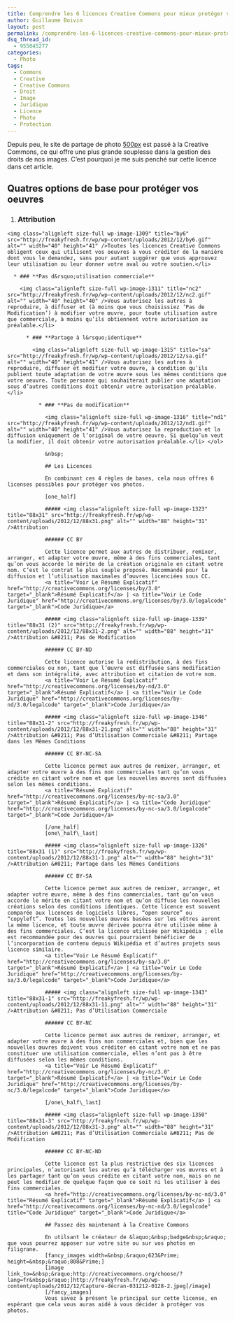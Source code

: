 ```yaml
---
title: Comprendre les 6 licences Creative Commons pour mieux protéger vos photos
author: Guillaume Boivin
layout: post
permalink: /comprendre-les-6-licences-creative-commons-pour-mieux-proteger-vos-photos/
dsq_thread_id:
  - 955045277
categories:
  - Photo
tags:
  - Commons
  - Creative
  - Creative Commons
  - Droit
  - Image
  - Juridique
  - Licence
  - Photo
  - Protection
---
```

Depuis peu, le site de partage de photo <a href="http://500px/TooGz/sets" title="Guillaume Boivin sur 500px" target="_blank">500px</a> est passé à la Creative Commons, ce qui offre une plus grande souplesse dans la gestion des droits de nos images. C&rsquo;est pourquoi je me suis penché sur cette licence dans cet article.

## Quatres options de base pour protéger vos oeuvres

  1. ### **Attribution**
    
    <img class="alignleft size-full wp-image-1309" title="by6" src="http://freakyfresh.fr/wp/wp-content/uploads/2012/12/by6.gif" alt="" width="40" height="41" />Toutes les licences Creative Commons obligent ceux qui utilisent vos oeuvres à vous créditer de la manière dont vous le demandez, sans pour autant suggérer que vous approuvez leur utilisation ou leur donner votre aval ou votre soutien.</li> 
    
      * ### **Pas d&rsquo;utilisation commerciale**
        
        <img class="alignleft size-full wp-image-1311" title="nc2" src="http://freakyfresh.fr/wp/wp-content/uploads/2012/12/nc2.gif" alt="" width="40" height="40" />Vous autorisez les autres à reproduire, à diffuser et (à moins que vous choisissiez ‘Pas de Modification’) à modifier votre œuvre, pour toute utilisation autre que commerciale, à moins qu’ils obtiennent votre autorisation au préalable.</li> 
        
          * ### **Partage à l&rsquo;identique**
            
            <img class="alignleft size-full wp-image-1315" title="sa" src="http://freakyfresh.fr/wp/wp-content/uploads/2012/12/sa.gif" alt="" width="40" height="41" />Vous autorisez les autres à reproduire, diffuser et modifier votre œuvre, à condition qu’ils publient toute adaptation de votre œuvre sous les mêmes conditions que votre oeuvre. Toute personne qui souhaiterait publier une adaptation sous d’autres conditions doit obtenir votre autorisation préalable.</li> 
            
              * ### **Pas de modification**
                
                <img class="alignleft size-full wp-image-1316" title="nd1" src="http://freakyfresh.fr/wp/wp-content/uploads/2012/12/nd1.gif" alt="" width="40" height="41" />Vous autorisez la reproduction et la diffusion uniquement de l’original de votre oeuvre. Si quelqu’un veut la modifier, il doit obtenir votre autorisation préalable.</li> </ol> 
                
                &nbsp;
                
                ## Les Licences
                
                En combinant ces 4 règles de bases, cela nous offres 6 licenses possibles pour protéger vos photos.
                
                [one_half]
                
                ##### <img class="alignleft size-full wp-image-1323" title="88x31" src="http://freakyfresh.fr/wp/wp-content/uploads/2012/12/88x31.png" alt="" width="88" height="31" />Attribution
                
                ###### CC BY
                
                Cette licence permet aux autres de distribuer, remixer, arranger, et adapter votre œuvre, même à des fins commerciales, tant qu’on vous accorde le mérite de la création originale en citant votre nom. C’est le contrat le plus souple proposé. Recommandé pour la diffusion et l’utilisation maximales d’œuvres licenciées sous CC.  
                <a title="Voir Le Résumé Explicatif" href="http://creativecommons.org/licenses/by/3.0" target="_blank">Résumé Explicatif</a> | <a title="Voir Le Code Juridique" href="http://creativecommons.org/licenses/by/3.0/legalcode" target="_blank">Code Juridique</a>
                
                ##### <img class="alignleft size-full wp-image-1339" title="88x31 (2)" src="http://freakyfresh.fr/wp/wp-content/uploads/2012/12/88x31-2.png" alt="" width="88" height="31" />Attribution &#8211; Pas de Modification
                
                ###### CC BY-ND
                
                Cette licence autorise la redistribution, à des fins commerciales ou non, tant que l’œuvre est diffusée sans modification et dans son intégralité, avec attribution et citation de votre nom.  
                <a title="Voir Le Résumé Explicatif" href="http://creativecommons.org/licenses/by-nd/3.0" target="_blank">Résumé Explicatif</a> | <a title="Voir Le Code Juridique" href="http://creativecommons.org/licenses/by-nd/3.0/legalcode" target="_blank">Code Juridique</a>
                
                ##### <img class="alignleft size-full wp-image-1346" title="88x31-2" src="http://freakyfresh.fr/wp/wp-content/uploads/2012/12/88x31-21.png" alt="" width="88" height="31" />Attribution &#8211; Pas d’Utilisation Commerciale &#8211; Partage dans les Mêmes Conditions
                
                ###### CC BY-NC-SA
                
                Cette licence permet aux autres de remixer, arranger, et adapter votre œuvre à des fins non commerciales tant qu’on vous crédite en citant votre nom et que les nouvelles œuvres sont diffusées selon les mêmes conditions.  
                <a title="Résumé Explicatif" href="http://creativecommons.org/licenses/by-nc-sa/3.0" target="_blank">Résumé Explicatif</a> | <a title="Code Juridique" href="http://creativecommons.org/licenses/by-nc-sa/3.0/legalcode" target="_blank">Code Juridique</a>
                
                [/one_half]  
                [one\_half\_last]
                
                ##### <img class="alignleft size-full wp-image-1326" title="88x31 (1)" src="http://freakyfresh.fr/wp/wp-content/uploads/2012/12/88x31-1.png" alt="" width="88" height="31" />Attribution &#8211; Partage dans les Mêmes Conditions
                
                ###### CC BY-SA
                
                Cette licence permet aux autres de remixer, arranger, et adapter votre œuvre, même à des fins commerciales, tant qu’on vous accorde le mérite en citant votre nom et qu’on diffuse les nouvelles créations selon des conditions identiques. Cette licence est souvent comparée aux licences de logiciels libres, “open source” ou “copyleft”. Toutes les nouvelles œuvres basées sur les vôtres auront la même licence, et toute œuvre dérivée pourra être utilisée même à des fins commerciales. C’est la licence utilisée par Wikipédia ; elle est recommandée pour des œuvres qui pourraient bénéficier de l’incorporation de contenu depuis Wikipédia et d’autres projets sous licence similaire.  
                <a title="Voir Le Résumé Explicatif" href="http://creativecommons.org/licenses/by-sa/3.0" target="_blank">Résumé Explicatif</a> | <a title="Voir Le Code Juridique" href="http://creativecommons.org/licenses/by-sa/3.0/legalcode" target="_blank">Code Juridique</a>
                
                ##### <img class="alignleft size-full wp-image-1343" title="88x31-1" src="http://freakyfresh.fr/wp/wp-content/uploads/2012/12/88x31-11.png" alt="" width="88" height="31" />Attribution &#8211; Pas d’Utilisation Commerciale
                
                ###### CC BY-NC
                
                Cette licence permet aux autres de remixer, arranger, et adapter votre œuvre à des fins non commerciales et, bien que les nouvelles œuvres doivent vous créditer en citant votre nom et ne pas constituer une utilisation commerciale, elles n’ont pas à être diffusées selon les mêmes conditions.  
                <a title="Voir Le Résumé Explicatif" href="http://creativecommons.org/licenses/by-nc/3.0" target="_blank">Résumé Explicatif</a> | <a title="Voir Le Code Juridique" href="http://creativecommons.org/licenses/by-nc/3.0/legalcode" target="_blank">Code Juridique</a>
                
                [/one\_half\_last]
                
                ##### <img class="alignleft size-full wp-image-1350" title="88x31-3" src="http://freakyfresh.fr/wp/wp-content/uploads/2012/12/88x31-3.png" alt="" width="88" height="31" />Attribution &#8211; Pas d’Utilisation Commerciale &#8211; Pas de Modification
                
                ###### CC BY-NC-ND
                
                Cette licence est la plus restrictive des six licences principales, n’autorisant les autres qu’à télécharger vos œuvres et à les partager tant qu’on vous crédite en citant votre nom, mais on ne peut les modifier de quelque façon que ce soit ni les utiliser à des fins commerciales.  
                <a href="http://creativecommons.org/licenses/by-nc-nd/3.0" title="Résumé Explicatif" target="_blank">Résumé Explicatif</a> | <a href="http://creativecommons.org/licenses/by-nc-nd/3.0/legalcode" title="Code Juridique" target="_blank">Code Juridique</a>
                
                ## Passez dès maintenant à la Creative Commons
                
                En utilsant le créateur de &laquo;&nbsp;badge&nbsp;&raquo; que vous pourrez apposer sur votre site ou sur vos photos en filigrane.  
                [fancy_images width=&nbsp;&raquo;623&Prime; height=&nbsp;&raquo;808&Prime;]  
                [image link_to=&nbsp;&raquo;http://creativecommons.org/choose/?lang=fr&nbsp;&raquo;]http://freakyfresh.fr/wp/wp-content/uploads/2012/12/Capture-décran-031212-0128-2.jpeg[/image]  
                [/fancy_images]  
                Vous savez à présent le principal sur cette license, en espérant que cela vous auras aidé à vous décider à protéger vos photos.